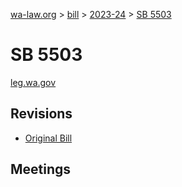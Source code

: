 [wa-law.org](/) > [bill](/bill/) > [2023-24](/bill/2023-24/) > [SB 5503](/bill/2023-24/sb/5503/)

# SB 5503
[leg.wa.gov](https://app.leg.wa.gov/billsummary?BillNumber=5503&Year=2023&Initiative=false)

## Revisions
* [Original Bill](1/)

## Meetings